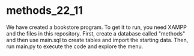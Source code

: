 # methods_22_11

We have created a bookstore program. To get it to run, you need XAMPP and the files in this repository.
First, create a database called "methods" and then use main.sql to create tables and import the starting data.
Then, run main.py to execute the code and explore the menu.
